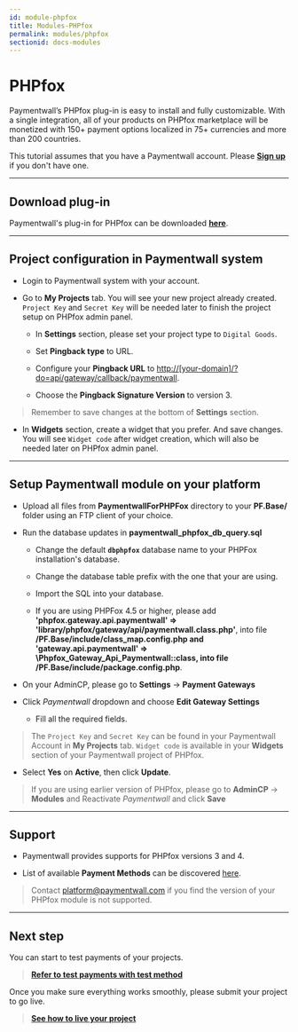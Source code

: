 ```yaml
---
id: module-phpfox
title: Modules-PHPfox
permalink: modules/phpfox
sectionid: docs-modules
---
```


# PHPfox

Paymentwall’s PHPfox plug-in is easy to install and fully customizable. With a single integration, all of your products on PHPfox marketplace will be monetized with 150+ payment options localized in 75+ currencies and more than 200 countries. 

This tutorial assumes that you have a Paymentwall account. Please **[Sign up](https://api.paymentwall.com/pwaccount/signup?source=phpfox&mode=merchant)** if you don't have one.

***

## Download plug-in

Paymentwall's plug-in for PHPfox can be downloaded **[here](https://github.com/paymentwall)**.

***

## Project configuration in Paymentwall system

+ Login to Paymentwall system with your account.

+ Go to **My Projects** tab. You will see your new project already created. ```Project Key``` and ```Secret Key``` will be needed later to finish the project setup on PHPfox admin panel.

	- In **Settings** section, please set your project type to ```Digital Goods```.

	- Set **Pingback type** to URL.

	- Configure your **Pingback URL** to [http://[your-domain]/?do=api/gateway/callback/paymentwall]().

	- Choose the **Pingback Signature Version** to version 3.

> Remember to save changes at the bottom of **Settings** section.

+ In **Widgets** section, create a widget that you prefer. And save changes. You will see ```Widget code``` after widget creation, which will also be needed later on PHPfox admin panel.

***

## Setup Paymentwall module on your platform

+ Upload all files from **PaymentwallForPHPFox** directory to your **PF.Base/** folder using an FTP client of your choice.

+ Run the database updates in **paymentwall_phpfox_db_query.sql**

	- Change the default **`dbphpfox`** database name to your PHPFox installation's database.

	- Change the database table prefix with the one that your are using.

	- Import the SQL into your database.

	- If you are using PHPFox 4.5 or higher, please add **'phpfox.gateway.api.paymentwall' => 'library/phpfox/gateway/api/paymentwall.class.php'**, into file **/PF.Base/include/class_map.config.php and 'gateway.api.paymentwall' => \Phpfox_Gateway_Api_Paymentwall::class, into file /PF.Base/include/package.config.php**.

+ On your AdminCP, please go to **Settings** -> **Payment Gateways**

+ Click *Paymentwall* dropdown and choose **Edit Gateway Settings**

	- Fill all the required fields.

> The ```Project Key``` and ```Secret Key``` can be found in your Paymentwall Account in **My Projects** tab. ```Widget code``` is available in your **Widgets** section of your Paymentwall project of PHPfox.

+ Select **Yes** on **Active**, then click **Update**.

> If you are using earlier version of PHPfox, please go to **AdminCP** -> **Modules** and Reactivate *Paymentwall* and click **Save**

***

## Support

+ Paymentwall provides supports for PHPfox versions 3 and 4.

+ List of available **Payment Methods** can be discovered [here](https://www.paymentwall.com/en/payment-methods).

> Contact [platform@paymentwall.com](mailto:platform@paymentwall.com) if you find the version of your PHPfox module is not supported.

***

## Next step

You can start to test payments of your projects.

> **[Refer to test payments with test method](/sandbox/test-payment)**

Once you make sure everything works smoothly, please submit your project to go live.

> **[See how to live your project](/guides/review-home)**
